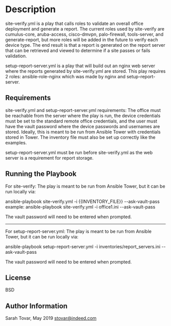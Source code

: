 Description
=========

site-verify.yml is a play that calls roles to validate an overall office deployment and generate a report. The current roles used by site-verify are cumulus-core, aruba-access, cisco-dmvpn, palo-firewall, tools-server, and generate-report, but more roles will be added in the future to verify each device type. The end result is that a report is generated on the report server that can be retrieved and viewed to determine if a site passes or fails validation.

setup-report-server.yml is a play that will build out an nginx web server where the reports generated by site-verify.yml are stored. This play requires 2 roles: ansible-role-nginx which was made by nginx and setup-report-server.

Requirements
------------
site-verify.yml and setup-report-server.yml requirements:
The office must be reachable from the server where the play is run, the device credentials must be set to the standard remote office credentials, and the user must have the vault password where the device passwords and usernames are stored. Ideally, this is meant to be run from Ansible Tower with credentials stored in Tower. The inventory file must also be set up correctly like the examples.

setup-report-server.yml must be run before site-verify.yml as the web server is a requirement for report storage.

Running the Playbook
----------------

For site-verify:
The play is meant to be run from Ansible Tower, but it can be run locally via:

ansible-playbook site-verify.yml -i {{INVENTORY_FILE}} --ask-vault-pass
example:
ansible-playbook site-verify.yml -i office1.ini --ask-vault-pass

The vault password will need to be entered when prompted.

---

For setup-report-server.yml:
The play is meant to be run from Ansible Tower, but it can be run locally via:

ansible-playbook setup-report-server.yml -i inventories/report_servers.ini --ask-vault-pass

The vault password will need to be entered when prompted.


License
-------

BSD

Author Information
------------------

Sarah Tovar, May 2019
stovar@indeed.com
